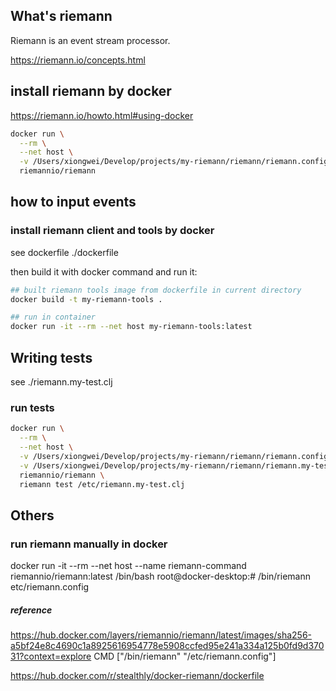 ## What's riemann
Riemann is an event stream processor.

https://riemann.io/concepts.html


## install riemann by docker
https://riemann.io/howto.html#using-docker

```bash
docker run \
  --rm \
  --net host \
  -v /Users/xiongwei/Develop/projects/my-riemann/riemann/riemann.config:/etc/riemann.config \
  riemannio/riemann
```

## how to input events
### install riemann client and tools by docker

see dockerfile ./dockerfile

then build it with docker command and run it:

```bash
## built riemann tools image from dockerfile in current directory
docker build -t my-riemann-tools .

## run in container
docker run -it --rm --net host my-riemann-tools:latest
```

## Writing tests
see ./riemann.my-test.clj

### run tests

```bash
docker run \
  --rm \
  --net host \
  -v /Users/xiongwei/Develop/projects/my-riemann/riemann/riemann.config:/etc/riemann.config \
  -v /Users/xiongwei/Develop/projects/my-riemann/riemann/riemann.my-test.clj:/etc/riemann.my-test.clj \
  riemannio/riemann \
  riemann test /etc/riemann.my-test.clj
```


## Others

### run riemann manually in docker
docker run -it --rm --net host --name riemann-command riemannio/riemann:latest /bin/bash
root@docker-desktop:# /bin/riemann etc/riemann.config

##### reference
https://hub.docker.com/layers/riemannio/riemann/latest/images/sha256-a5bf24e8c4690c1a8925616954778e5908ccfed95e241a334a125b0fd9d37031?context=explore
CMD ["/bin/riemann" "/etc/riemann.config"]

https://hub.docker.com/r/stealthly/docker-riemann/dockerfile